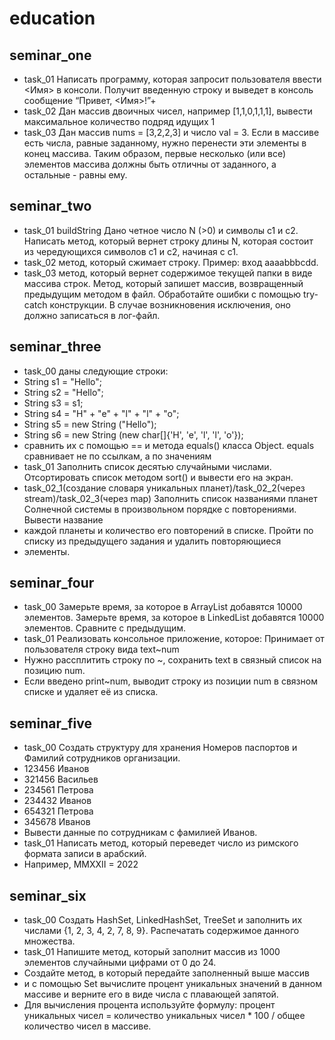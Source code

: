 # education

## seminar_one
* task_01 Написать программу, которая запросит пользователя ввести <Имя> в консоли. Получит введенную строку и выведет в консоль сообщение “Привет, <Имя>!”+
* task_02 Дан массив двоичных чисел, например [1,1,0,1,1,1], вывести максимальное количество подряд идущих 1
* task_03 Дан массив nums = [3,2,2,3] и число val = 3. Если в массиве есть числа, равные заданному, нужно перенести эти элементы в конец массива.
Таким образом, первые несколько (или все) элементов массива должны быть отличны от заданного, а остальные - равны ему.
## seminar_two

* task_01 buildString Дано четное число N (>0) и символы c1 и c2. Написать метод, который вернет строку длины N, которая состоит из чередующихся символов c1 и c2, начиная с c1.
* task_02 метод, который сжимает строку. Пример: вход aaaabbbcdd.
* task_03 метод, который вернет содержимое текущей папки в виде массива строк. Метод, который запишет массив, возвращенный предыдущим методом в файл. Обработайте ошибки с помощью try-catch конструкции. В случае возникновения исключения, оно должно записаться в лог-файл.
## seminar_three

* task_00 даны следующие строки: 
* String s1 = "Hello";
* String s2 = "Hello";
* String s3 = s1;
* String s4 = "H" + "e" + "l" + "l" + "o";
* String s5 = new String ("Hello");
* String s6 = new String (new char[]{'H', 'e', 'l', 'l', 'o'});
* сравнить их с помощью == и метода equals() класса Object. equals сравнивает не по ссылкам, а по значениям
* task_01 Заполнить список десятью случайными числами. Отсортировать список методом sort() и вывести его на экран.
* task_02_1(создание словаря уникальных планет)/task_02_2(через stream)/task_02_3(через map) Заполнить список названиями планет Солнечной системы в произвольном порядке с повторениями. Вывести название
* каждой планеты и количество его повторений в списке. Пройти по списку из предыдущего задания и удалить повторяющиеся
* элементы.
## seminar_four
* task_00 Замерьте время, за которое в ArrayList добавятся 10000 элементов. Замерьте время, за которое в LinkedList добавятся 10000 элементов. Сравните с предыдущим.
* task_01 Реализовать консольное приложение, которое: Принимает от пользователя строку вида text~num
* Нужно рассплитить строку по ~, сохранить text в связный список на позицию num.
* Если введено print~num, выводит строку из позиции num в связном списке и удаляет её из списка.

## seminar_five
* task_00 Создать структуру для хранения Номеров паспортов и Фамилий сотрудников организации.
* 123456 Иванов
* 321456 Васильев
* 234561 Петрова
* 234432 Иванов
* 654321 Петрова
* 345678 Иванов
* Вывести данные по сотрудникам с фамилией Иванов.
* task_01 Написать метод, который переведет число из римского формата записи в арабский.
* Например, MMXXII = 2022

## seminar_six
* task_00 Создать HashSet, LinkedHashSet, TreeSet и заполнить их числами {1, 2, 3, 4, 2, 7, 8, 9}. Распечатать содержимое данного множества.
* task_01 Напишите метод, который заполнит массив из 1000 элементов случайными цифрами от 0 до 24.
* Создайте метод, в который передайте заполненный выше массив 
* и с помощью Set вычислите процент уникальных значений в данном массиве и верните его в виде числа с плавающей запятой.
* Для вычисления процента используйте формулу: процент уникальных чисел = количество уникальных чисел * 100 / общее количество чисел в массиве.